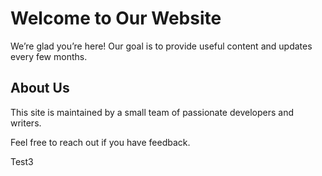# Welcome to Our Website

We’re glad you’re here! Our goal is to provide useful content and updates every few months.

## About Us

This site is maintained by a small team of passionate developers and writers.

Feel free to reach out if you have feedback.

Test3
